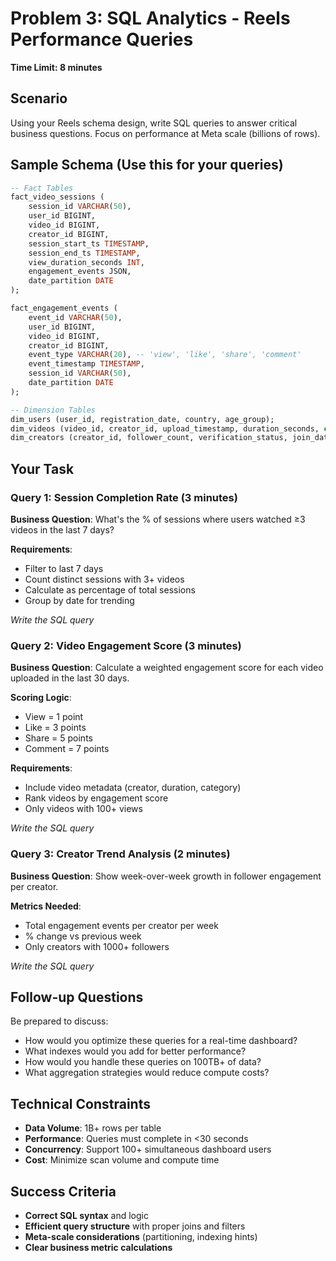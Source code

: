 # Problem 3: SQL Analytics - Reels Performance Queries
**Time Limit: 8 minutes**

## Scenario
Using your Reels schema design, write SQL queries to answer critical business questions. Focus on performance at Meta scale (billions of rows).

## Sample Schema (Use this for your queries)
```sql
-- Fact Tables
fact_video_sessions (
    session_id VARCHAR(50),
    user_id BIGINT,
    video_id BIGINT,
    creator_id BIGINT,
    session_start_ts TIMESTAMP,
    session_end_ts TIMESTAMP,
    view_duration_seconds INT,
    engagement_events JSON,
    date_partition DATE
);

fact_engagement_events (
    event_id VARCHAR(50),
    user_id BIGINT,
    video_id BIGINT,
    creator_id BIGINT,
    event_type VARCHAR(20), -- 'view', 'like', 'share', 'comment'
    event_timestamp TIMESTAMP,
    session_id VARCHAR(50),
    date_partition DATE
);

-- Dimension Tables  
dim_users (user_id, registration_date, country, age_group);
dim_videos (video_id, creator_id, upload_timestamp, duration_seconds, category);
dim_creators (creator_id, follower_count, verification_status, join_date);
```

## Your Task

### Query 1: Session Completion Rate (3 minutes)
**Business Question**: What's the % of sessions where users watched ≥3 videos in the last 7 days?

**Requirements**:
- Filter to last 7 days
- Count distinct sessions with 3+ videos
- Calculate as percentage of total sessions
- Group by date for trending

*Write the SQL query*

### Query 2: Video Engagement Score (3 minutes)
**Business Question**: Calculate a weighted engagement score for each video uploaded in the last 30 days.

**Scoring Logic**:
- View = 1 point
- Like = 3 points  
- Share = 5 points
- Comment = 7 points

**Requirements**:
- Include video metadata (creator, duration, category)
- Rank videos by engagement score
- Only videos with 100+ views

*Write the SQL query*

### Query 3: Creator Trend Analysis (2 minutes)
**Business Question**: Show week-over-week growth in follower engagement per creator.

**Metrics Needed**:
- Total engagement events per creator per week
- % change vs previous week
- Only creators with 1000+ followers

*Write the SQL query*

## Follow-up Questions
Be prepared to discuss:
- How would you optimize these queries for a real-time dashboard?
- What indexes would you add for better performance?
- How would you handle these queries on 100TB+ of data?
- What aggregation strategies would reduce compute costs?

## Technical Constraints
- **Data Volume**: 1B+ rows per table
- **Performance**: Queries must complete in <30 seconds
- **Concurrency**: Support 100+ simultaneous dashboard users
- **Cost**: Minimize scan volume and compute time

## Success Criteria
- **Correct SQL syntax** and logic
- **Efficient query structure** with proper joins and filters
- **Meta-scale considerations** (partitioning, indexing hints)
- **Clear business metric calculations** 